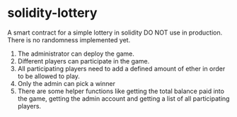 # solidity-lottery
A smart contract for a simple lottery in solidity
DO NOT use in production. There is no randomness implemented yet.

1. The administrator can deploy the game.
2. Different players can participate in the game. 
3. All participating players need to add a defined amount of ether in order to be allowed to play.
4. Only the admin can pick a winner
5. There are some helper functions like getting the total balance paid into the game, getting the admin account and getting a list of all participating players.
